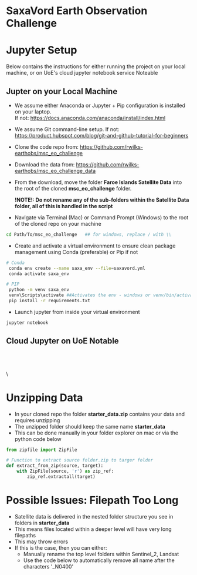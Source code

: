 
# SaxaVord Earth Observation Challenge

# Jupyter Setup

Below contains the instructions for either running the project on your local machine, or on UoE's cloud jupyter notebook service Noteable

## Jupter on your Local Machine
* We assume either Anaconda or Jupyter + Pip configuration is installed on your laptop.  
  If not: https://docs.anaconda.com/anaconda/install/index.html

* We assume Git command-line setup.
  If not: https://product.hubspot.com/blog/git-and-github-tutorial-for-beginners

* Clone the code repo from: https://github.com/rwilks-earthobs/msc_eo_challenge

* Download the data from: https://github.com/rwilks-earthobs/msc_eo_challenge_data

* From the download, move the folder **Faroe Islands Satellite Data** into the root of the cloned **msc_eo_challenge** folder. 

    **!NOTE!: Do not rename any of the sub-folders within the Satellite Data folder, all of this is handled in the script**

* Navigate via Terminal (Mac) or Command Prompt (Windows) to the root of the cloned repo on your machine
```bash
cd Path/To/msc_eo_challenge   ## for windows, replace / with \\
```

* Create and activate a virtual environment to ensure clean package management using Conda (preferable) or Pip if not
```bash
# Conda
 conda env create --name saxa_env --file=saxavord.yml
 conda activate saxa_env
```
```bash
# PIP
 python -m venv saxa_env
 venv\Scripts\activate ##Activates the env - windows or venv/bin/activate for Mac
 pip install -r requirements.txt

```
* Launch jupyter from inside your virtual environment
```bash
jupyter notebook
```


## Cloud Jupyter on UoE Notable

\
\
\
\





# Unzipping Data

* In your cloned repo the folder **starter_data.zip** contains your data and requires unzipping
* The unzipped folder should keep the same name **starter_data**
* This can be done manually in your folder explorer on mac or via the python code below

```python
from zipfile import ZipFile

# Function to extract source folder.zip to targer folder
def extract_from_zip(source, target):
    with ZipFile(source, 'r') as zip_ref:
        zip_ref.extractall(target)     
```



# Possible Issues: Filepath Too Long

* Satellite data is delivered in the nested folder structure you see in folders in **starter_data**
* This means files located within a deeper level will have very long filepaths
* This may throw errors
* If this is the case, then you can either:
    * Manually rename the top level folders within Sentinel_2, Landsat 
    * Use the code below to automatically remove all name after the characters '_N0400'

